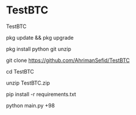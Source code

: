 # TestBTC
TestBTC

pkg update && pkg upgrade

pkg install python git unzip

git clone https://github.com/AhrimanSefid/TestBTC

cd TestBTC

unzip TestBTC.zip

pip install -r requirements.txt

python main.py +98
